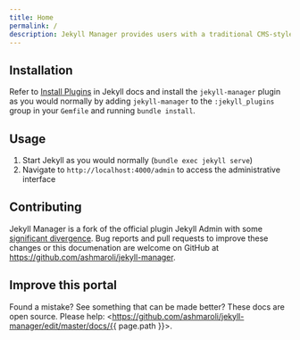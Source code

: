 ```yaml
---
title: Home
permalink: /
description: Jekyll Manager provides users with a traditional CMS-style graphical interface to author content and administer Jekyll sites. The project is divided into two parts. A Ruby-based HTTP API that handles Jekyll and filesystem operations, and a Javascript-based front end, built on that API.
---
```


## Installation

Refer to [Install Plugins](https://jekyllrb.com/docs/plugins/#installing-a-plugin) in Jekyll docs and install the `jekyll-manager` plugin as you would normally by adding `jekyll-manager` to the `:jekyll_plugins` group in your `Gemfile` and running `bundle install`.

## Usage

1. Start Jekyll as you would normally (`bundle exec jekyll serve`)
2. Navigate to `http://localhost:4000/admin` to access the administrative interface

## Contributing

Jekyll Manager is a fork of the official plugin Jekyll Admin with some [significant divergence](https://github.com/ashmaroli/jekyll-manager#divergence).
Bug reports and pull requests to improve these changes or this documenation are welcome on GitHub at <https://github.com/ashmaroli/jekyll-manager>.

## Improve this portal

Found a mistake? See something that can be made better? These docs are open source.
Please help: <https://github.com/ashmaroli/jekyll-manager/edit/master/docs/{{ page.path }}>.
